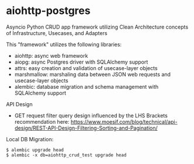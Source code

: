 # aiohttp-postgres
Asyncio Python CRUD app framework utilizing Clean Architecture concepts of Infrastructure, Usecases, and Adapters

This "framework" utilizes the following libraries:
* aiohttp: async web framework
* aiopg: async Postgres driver with SQLAlchemy support
* attrs: easy creation and validation of usecase-layer objects
* marshmallow: marshaling data between JSON web requests and usecase-layer objects
* alembic: database migration and schema management with SQLAlchemy support
 
API Design
* GET request filter query design influenced by the LHS Brackets recommendation here: https://www.moesif.com/blog/technical/api-design/REST-API-Design-Filtering-Sorting-and-Pagination/

Local DB Migration:

    $ alembic upgrade head
    $ alembic -x db=aiohttp_crud_test upgrade head

